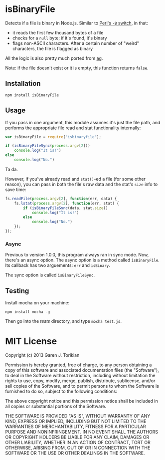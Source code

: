 isBinaryFile
============

Detects if a file is binary in Node.js. Similar to [Perl's `-B` switch](http://stackoverflow.com/questions/899206/how-does-perl-know-a-file-is-binary), in that:

* it reads the first few thousand bytes of a file
* checks for a `null` byte; if it's found, it's binary
* flags non-ASCII characters. After a certain number of "weird" characters, the file is flagged as binary

All the logic is also pretty much ported from [ag](https://github.com/ggreer/the_silver_searcher).

Note: if the file doesn't exist or it is empty, this function returns `false`.

## Installation

```
npm install isBinaryFile
```

## Usage

If you pass in one argument, this module assumes it's just the file path, and performs the appropriate file read and stat functionality internally:

```javascript
var isBinaryFile = require("isbinaryfile");

if (isBinaryFileSync(process.argv[2]))
	console.log("It is!")
else
	console.log("No.")
```

Ta da. 


However, if you've already read and `stat()`-ed a file (for some other reason), you can pass in both the file's raw data and the stat's `size` info to save time:

```javascript
fs.readFile(process.argv[2], function(err, data) {
	fs.lstat(process.argv[2], function(err, stat) {
		if (isBinaryFileSync(data, stat.size))
			console.log("It is!")
		else
			console.log("No.")
	});
});
```

### Async

Previous to version 1.0.0, this program always ran in sync mode. Now, there's an
async option. The async option is a method called `isBinaryFile`. Its callback
has two arguements: `err` and `isBinary`.

The sync option is called `isBinaryFileSync`.

## Testing

Install mocha on your machine:

```
npm install mocha -g
```

Then go into the _tests_ directory, and type `mocha test.js`.

# MIT License

Copyright (c) 2013 Garen J. Torikian 

Permission is hereby granted, free of charge, to any person
obtaining a copy of this software and associated documentation
files (the "Software"), to deal in the Software without
restriction, including without limitation the rights to use,
copy, modify, merge, publish, distribute, sublicense, and/or sell
copies of the Software, and to permit persons to whom the
Software is furnished to do so, subject to the following
conditions:

The above copyright notice and this permission notice shall be
included in all copies or substantial portions of the Software.

THE SOFTWARE IS PROVIDED "AS IS", WITHOUT WARRANTY OF ANY KIND,
EXPRESS OR IMPLIED, INCLUDING BUT NOT LIMITED TO THE WARRANTIES
OF MERCHANTABILITY, FITNESS FOR A PARTICULAR PURPOSE AND
NONINFRINGEMENT. IN NO EVENT SHALL THE AUTHORS OR COPYRIGHT
HOLDERS BE LIABLE FOR ANY CLAIM, DAMAGES OR OTHER LIABILITY,
WHETHER IN AN ACTION OF CONTRACT, TORT OR OTHERWISE, ARISING
FROM, OUT OF OR IN CONNECTION WITH THE SOFTWARE OR THE USE OR
OTHER DEALINGS IN THE SOFTWARE.

